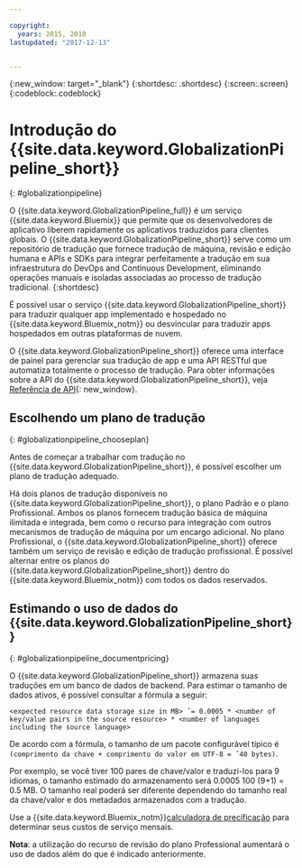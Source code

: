 ```yaml
---

copyright:
  years: 2015, 2018
lastupdated: "2017-12-13"


---
```


{:new_window: target="_blank"}
{:shortdesc: .shortdesc}
{:screen:.screen}
{:codeblock:.codeblock}


# Introdução do {{site.data.keyword.GlobalizationPipeline_short}}
{: #globalizationpipeline}

O {{site.data.keyword.GlobalizationPipeline_full}} é um serviço {{site.data.keyword.Bluemix}} que permite que os desenvolvedores de aplicativo liberem rapidamente os aplicativos traduzidos para clientes globais. O {{site.data.keyword.GlobalizationPipeline_short}} serve como um repositório de tradução que fornece tradução de máquina, revisão e edição humana e APIs e SDKs para integrar perfeitamente a tradução em sua infraestrutura do DevOps and Continuous Development, eliminando operações manuais e isoladas associadas ao processo de tradução tradicional.
{:shortdesc}

É possível usar o serviço {{site.data.keyword.GlobalizationPipeline_short}} para traduzir qualquer app implementado e hospedado no {{site.data.keyword.Bluemix_notm}} ou desvincular para traduzir apps hospedados em outras plataformas de nuvem.

O {{site.data.keyword.GlobalizationPipeline_short}} oferece uma interface de painel para gerenciar sua tradução de app e uma API RESTful que automatiza totalmente o processo de tradução. Para obter informações sobre a API do {{site.data.keyword.GlobalizationPipeline_short}}, veja [Referência de API](https://gp-rest.ng.bluemix.net/translate/swagger/index.html){: new_window}.

## Escolhendo um plano de tradução
{: #globalizationpipeline_chooseplan}

Antes de começar a trabalhar com tradução no {{site.data.keyword.GlobalizationPipeline_short}}, é possível escolher um plano de tradução adequado.

Há dois planos de tradução disponíveis no {{site.data.keyword.GlobalizationPipeline_short}}, o plano Padrão e o plano Profissional. Ambos os planos fornecem tradução básica de máquina ilimitada e integrada, bem como o recurso para integração com outros mecanismos de tradução de máquina por um encargo adicional. No plano Profissional, o {{site.data.keyword.GlobalizationPipeline_short}} oferece também um serviço de revisão e edição de tradução profissional. É possível alternar entre os planos do {{site.data.keyword.GlobalizationPipeline_short}} dentro do {{site.data.keyword.Bluemix_notm}} com todos os dados reservados.


## Estimando o uso de dados do {{site.data.keyword.GlobalizationPipeline_short}}
{: #globalizationpipeline_documentpricing}

O {{site.data.keyword.GlobalizationPipeline_short}} armazena suas traduções em um banco de dados de backend. Para estimar o tamanho de dados ativos, é possível consultar a fórmula a seguir:

`<expected resource data storage size in MB> ˜= 0.0005 * <number of key/value pairs in the source resource> * <number of languages including the source language>`

De acordo com a fórmula, o tamanho de um pacote configurável típico é `(comprimento da chave + comprimento do valor em UTF-8 = ˜40 bytes)`.

Por exemplo, se você tiver 100 pares de chave/valor e traduzi-los para 9 idiomas, o tamanho estimado do armazenamento será 0.0005 100 (9+1) = 0.5 MB. O tamanho real poderá ser diferente dependendo do tamanho real da chave/valor e dos metadados armazenados com a tradução.

Use a {{site.data.keyword.Bluemix_notm}}[calculadora de precificação](https://console.ng.bluemix.net/?direct=classic/#/pricing/cloudOEPaneId=pricing&paneId=pricingSheet&orgGuid=127a45f4-4461-4d5b-a26b-6dc2fdd1a3a2&spaceGuid=208fb1ff-413b-4fd9-9615-e8226062d0f3) para determinar seus custos de serviço mensais.

**Nota**: a utilização do recurso de revisão do plano Professional aumentará o uso de dados além do que é indicado anteriormente.
